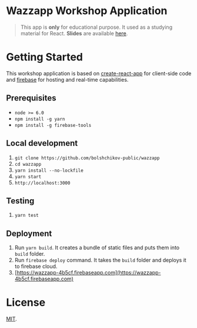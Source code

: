 # Wazzapp Workshop Application
> This app is **only** for educational purpose. It used as a studying material for React. **Slides** are available [here](https://docs.google.com/presentation/d/14L5oiWL3wnXUksByLc607F8pnTYN6cTWZI-cc5dr_g4/edit?usp=sharing).

# Getting Started
This workshop application is based on [create-react-app](https://github.com/facebookincubator/create-react-app) for client-side code and [firebase](https://firebase.google.com/) for hosting and real-time capabilities.

## Prerequisites
* `node >= 6.0`
* `npm install -g yarn`
* `npm install -g firebase-tools`

## Local development
1. `git clone https://github.com/bolshchikov-public/wazzapp`
2. `cd wazzapp`
3. `yarn install --no-lockfile`
4. `yarn start`
5. `http://localhost:3000`

## Testing
1. `yarn test`

## Deployment 
1. Run `yarn build`. It creates a bundle of static files and puts them into `build` folder.
2. Run `firebase deploy` command. It takes the `build` folder and deploys it to firebase cloud.
3. [https://wazzapp-4b5cf.firebaseapp.com](https://wazzapp-4b5cf.firebaseapp.com)

# License
[MIT](/LICENSE).
